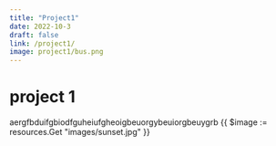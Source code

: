 ```yaml
---
title: "Project1"
date: 2022-10-3
draft: false
link: /project1/
image: project1/bus.png
---
```


# project 1

aergfbduifgbiodfguheiufgheoigbeuorgybeuiorgbeuygrb
{{ $image := resources.Get "images/sunset.jpg" }}